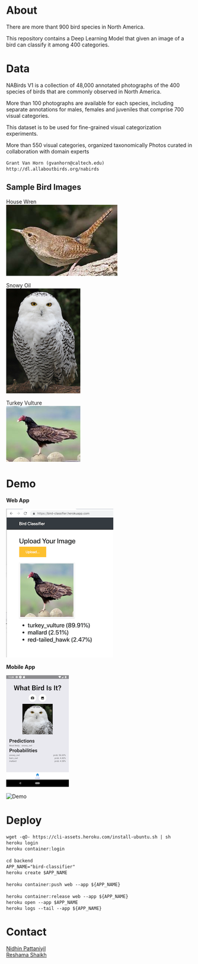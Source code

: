 # About
There are more thant 900 bird species in North America. 


This repository contains a Deep Learning Model that given an image of a bird can classify it among 400 categories.


# Data
NABirds V1 is a collection of 48,000 annotated photographs of the 400 species of birds that are commonly observed in North America.    

More than 100 photographs are available for each species, including separate annotations for males, females and juveniles that comprise 700 visual categories.    

This dataset is to be used for fine-grained visual categorization experiments.

More than 550 visual categories, organized taxonomically
Photos curated in collaboration with domain experts

```
Grant Van Horn (gvanhorn@caltech.edu) 
http://dl.allaboutbirds.org/nabirds
```

## Sample Bird Images

House Wren        
![house wren](assets/birds/house_wren.jpg) 

Snowy Oil      
![snowy oil](assets/birds/snowy_owl.jpg)

Turkey Vulture      
![turkey vulture](assets/birds/turkey_vulture.jpg)


# Demo      


           
**Web App**         

![Web](assets/deploy/web.png)       

           
**Mobile App**        

![Mobile App](assets/deploy/mobile.png)

![Demo](assets/deploy/demo.gif)
 






# Deploy
```
wget -qO- https://cli-assets.heroku.com/install-ubuntu.sh | sh
heroku login
heroku container:login

cd backend
APP_NAME="bird-classifier"
heroku create $APP_NAME

heroku container:push web --app ${APP_NAME}

heroku container:release web --app ${APP_NAME}
heroku open --app $APP_NAME
heroku logs --tail --app ${APP_NAME}

```


# Contact
[Nidhin Pattaniyil](https://npatta01.github.io)     
[Reshama Shaikh](https://reshamas.github.io/)

